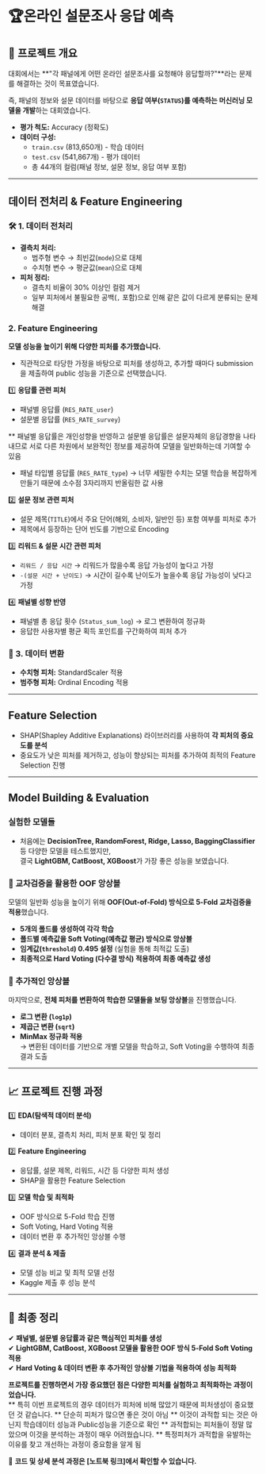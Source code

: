 # 🏆온라인 설문조사 응답 예측

## 📌 프로젝트 개요
대회에서는 **"각 패널에게 어떤 온라인 설문조사를 요청해야 응답할까?"**라는 문제를 해결하는 것이 목표였습니다.

즉, 패널의 정보와 설문 데이터를 바탕으로 **응답 여부(`STATUS`)를 예측하는 머신러닝 모델을 개발**하는 대회였습니다.

- **평가 척도:** Accuracy (정확도)
- **데이터 구성:**  
  - `train.csv` (813,650개) - 학습 데이터  
  - `test.csv` (541,867개) - 평가 데이터  
  - 총 44개의 컬럼(패널 정보, 설문 정보, 응답 여부 포함)  

---

## 데이터 전처리 & Feature Engineering

### 🛠 1. 데이터 전처리
- **결측치 처리:**  
  - 범주형 변수 → 최빈값(`mode`)으로 대체  
  - 수치형 변수 → 평균값(`mean`)으로 대체  
- **피처 정리:**  
  - 결측치 비율이 30% 이상인 컬럼 제거  
  - 일부 피처에서 불필요한 공백(`,` 포함)으로 인해 같은 값이 다르게 분류되는 문제 해결  

### 2. Feature Engineering
**모델 성능을 높이기 위해 다양한 피처를 추가했습니다.**  
- 직관적으로 타당한 가정을 바탕으로 피처를 생성하고, 추가할 때마다 submission을 제출하여 public 성능을 기준으로 선택했습니다.

1️⃣ **응답률 관련 피처**
   - 패널별 응답률 (`RES_RATE_user`)
   - 설문별 응답률 (`RES_RATE_survey`)
     
   ** 패널별 응답률은 개인성향을 반영하고 설문별 응답률은 설문자체의 응답경향을 나타내므로 
   서로 다른 차원에서 보완적인 정보를 제공하여 모델을 일반화하는데 기여할 수 있음 
    
   - 패널 타입별 응답률 (`RES_RATE_type`)
   → 너무 세밀한 수치는 모델 학습을 복잡하게 만들기 때문에 소수점 3자리까지 반올림한 값 사용

2️⃣ **설문 정보 관련 피처**
   - 설문 제목(`TITLE`)에서 주요 단어(해외, 소비자, 일반인 등) 포함 여부를 피처로 추가  
   - 제목에서 등장하는 단어 빈도를 기반으로 Encoding  

3️⃣ **리워드 & 설문 시간 관련 피처** 
   - `리워드 / 응답 시간` → 리워드가 많을수록 응답 가능성이 높다고 가정
   - `-(설문 시간 + 난이도)` → 시간이 길수록 난이도가 높을수록 응답 가능성이 낮다고 가정  

4️⃣ **패널별 성향 반영**
   - 패널별 총 응답 횟수 (`Status_sum_log`) → 로그 변환하여 정규화  
   - 응답한 사용자별 평균 획득 포인트를 구간화하여 피처 추가  

### 📏 3. 데이터 변환
- **수치형 피처:** StandardScaler 적용  
- **범주형 피처:** Ordinal Encoding 적용  

---

## Feature Selection
- SHAP(Shapley Additive Explanations) 라이브러리를 사용하여 **각 피처의 중요도를 분석**  
- 중요도가 낮은 피처를 제거하고, 성능이 향상되는 피처를 추가하여 최적의 Feature Selection 진행  

---

## Model Building & Evaluation

### 실험한 모델들
- 처음에는 **DecisionTree, RandomForest, Ridge, Lasso, BaggingClassifier** 등 다양한 모델을 테스트했지만,  
  결국 **LightGBM, CatBoost, XGBoost**가 가장 좋은 성능을 보였습니다.

### 🔄 교차검증을 활용한 OOF 앙상블
모델의 일반화 성능을 높이기 위해 **OOF(Out-of-Fold) 방식으로 5-Fold 교차검증을 적용**했습니다.

- **5개의 폴드를 생성하여 각각 학습**  
- **폴드별 예측값을 Soft Voting(예측값 평균) 방식으로 앙상블**  
- **임계값(`threshold`) 0.495 설정** (실험을 통해 최적값 도출)  
- **최종적으로 Hard Voting (다수결 방식) 적용하여 최종 예측값 생성**  

### 🔀 추가적인 앙상블
마지막으로, **전체 피처를 변환하여 학습한 모델들을 보팅 앙상블**을 진행했습니다.

- **로그 변환 (`log1p`)**
- **제곱근 변환 (`sqrt`)**
- **MinMax 정규화 적용**  
  → 변환된 데이터를 기반으로 개별 모델을 학습하고, Soft Voting을 수행하여 최종 결과 도출  

---

## 📈 프로젝트 진행 과정
1️⃣ **EDA(탐색적 데이터 분석)**  
   - 데이터 분포, 결측치 처리, 피처 분포 확인 및 정리  

2️⃣ **Feature Engineering**  
   - 응답률, 설문 제목, 리워드, 시간 등 다양한 피처 생성  
   - SHAP을 활용한 Feature Selection  

3️⃣ **모델 학습 및 최적화**  
   - OOF 방식으로 5-Fold 학습 진행  
   - Soft Voting, Hard Voting 적용  
   - 데이터 변환 후 추가적인 앙상블 수행  

4️⃣ **결과 분석 & 제출**  
   - 모델 성능 비교 및 최적 모델 선정  
   - Kaggle 제출 후 성능 분석  

---

## 🎯 최종 정리
✔ **패널별, 설문별 응답률과 같은 핵심적인 피처를 생성**  
✔ **LightGBM, CatBoost, XGBoost 모델을 활용한 OOF 방식 5-Fold Soft Voting 적용**  
✔ **Hard Voting & 데이터 변환 후 추가적인 앙상블 기법을 적용하여 성능 최적화**  

 **프로젝트를 진행하면서 가장 중요했던 점은 다양한 피처를 실험하고 최적화하는 과정이었습니다.**  
 ** 특히 이번 프로젝트의 경우 데이터가 피처에 비해 많았기 때문에 피처생성이 중요했던 것 같습니다.
 ** 단순히 피처가 많으면 좋은 것이 아님
 ** 이것이 과적합 되는 것은 아닌지 학습데이터 성능과 Public성능을 기준으로 확인
 ** 과적합되는 피처들이 정말 많았으며 이것을 분석하는 과정이 매우 어려웠습니다.
 ** 특정피처가 과적합을 유발하는 이유를 찾고 개선하는 과정이 중요함을 알게 됨
 
📢 **코드 및 상세 분석 과정은 [노트북 링크]에서 확인할 수 있습니다.**  
